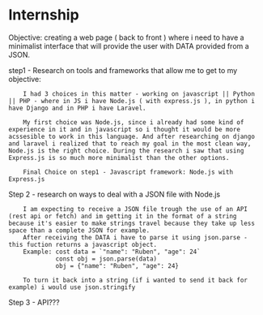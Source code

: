 # Internship

Objective: creating a web page ( back to front ) where i need to have a minimalist interface that will provide the user with DATA provided from a JSON. 

step1 - Research on tools and frameworks that allow me to get to my objective: 

        I had 3 choices in this matter - working on javascript || Python || PHP - where in JS i have Node.js ( with express.js ), in python i have Django and in PHP i have Laravel.
        
        My first choice was Node.js, since i already had some kind of experience in it and in javascript so i thought it would be more acssesible to work in this language. And after researching on django and laravel i realized that to reach my goal in the most clean way, Node.js is the right choice. During the research i saw that using Express.js is so much more minimalist than the other options. 

        Final Choice on step1 - Javascript framework: Node.js with Express.js 

Step 2 - research on ways to deal with a JSON file with Node.js 

        I am expecting to receive a JSON file trough the use of an API (rest api or fetch) and im getting it in the format of a string because it's easier to make strings travel because they take up less space than a complete JSON for example. 
        After receiving the DATA i have to parse it using json.parse - this fuction returns a javascript object.
        Example: cost data = `"name": "Ruben", "age": 24`
                 const obj = json.parse(data)
                 obj = {"name": "Ruben", "age": 24}

        To turn it back into a string (if i wanted to send it back for example) i would use json.stringify


Step 3 - API??? 